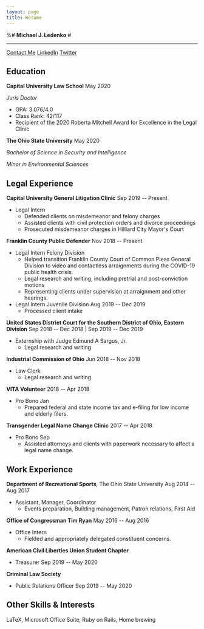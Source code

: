 ```yaml
---
layout: page
title: Resume
---
```


%# **Michael J. Ledenko** #

------------------------------------------------------------------------

[Contact Me](mledenko.github.io/contact.html)
[LinkedIn](linkedin.com/in/mledenko)
[Twitter](twitter.com/ledenko_)

## Education ##

**Capital University Law School**  May 2020

*Juris Doctor* 
* GPA: 3.076/4.0 
* Class Rank: 42/117 
* Recipient of the 2020 Roberta Mitchell Award for Excellence
in the Legal Clinic

**The Ohio State University** May 2020

*Bachelor of Science in Security and Intelligence*

*Minor in Environmental Sciences*

## Legal Experience ## 

**Capital University General Litigation Clinic** Sep 2019 -- Present 
* Legal Intern
  * Defended clients on misdemeanor and felony charges 
  * Assisted clients with civil protection orders and divorce proceedings 
  * Prosecuted misdemeanor charges in Hilliard City Mayor's Court

**Franklin County Public Defender** Nov 2018 -- Present 
* Legal Intern Felony Division 
  * Helped transition Franklin County Court of Common Pleas General
Division to video and contactless arraignments during the COVID-19
public health crisis. 
  * Legal research and writing, including pretrial and
post-conviction motions 
  * Representing clients under supervision at
arraignment and other hearings. 
* Legal Intern Juvenile Division Aug 2019 -- Dec 2019
  * Processed client intake

**United States District Court for the Southern District of Ohio,
Eastern Division**  Sep 2018 -- Dec 2018 \| Sep 2019 --
  Dec 2019
* Externship with Judge Edmund A Sargus, Jr.
  * Legal research and writing

**Industrial Commission of Ohio** Jun 2018 -- Nov 2018
* Law Clerk 
  * Legal research and writing

**VITA Volunteer** 2018 -- Apr 2018
* Pro Bono Jan 
  * Prepared federal and state income tax and e-filing for low income and elderly filers.

**Transgender Legal Name Change Clinic** 2017 -- Apr 2018
* Pro Bono Sep 
  *  Assisted attorneys and clients with paperwork necessary to affect a legal name change.

## Work Experience ##

**Department of Recreational Sports**, The Ohio State University Aug 2014 -- Aug 2017
* Assistant, Manager, Coordinator 
  * Events preparation, Building management, Patron relations, First Aid

**Office of Congressman Tim Ryan** May 2016 -- Aug 2016
* Office Intern 
  * Fielded and appropriately delegated constituent concerns.

**American Civil Liberties Union Student Chapter** 
* Treasurer Sep 2019 -- May 2020

**Criminal Law Society** 
* Public Relations Officer Sep 2019 -- May 2020

## Other Skills & Interests ##

LaTeX, Microsoft Office Suite, Ruby on Rails, Home brewing
